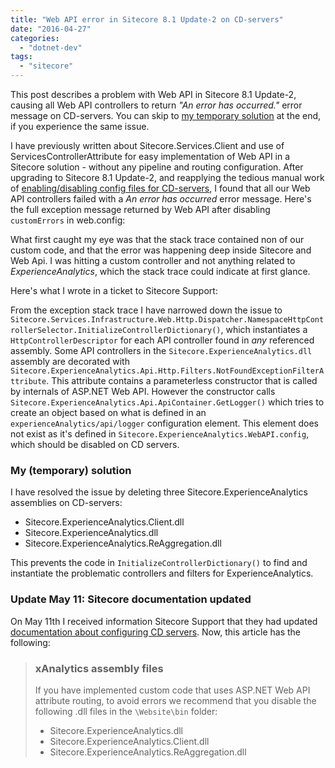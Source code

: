 ```yaml
---
title: "Web API error in Sitecore 8.1 Update-2 on CD-servers"
date: "2016-04-27"
categories: 
  - "dotnet-dev"
tags: 
  - "sitecore"
---
```


This post describes a problem with Web API in Sitecore 8.1 Update-2, causing all Web API controllers to return _"An error has occurred."_ error message on CD-servers. You can skip to [my temporary solution](#solution) at the end, if you experience the same issue.

I have previously written about Sitecore.Services.Client and use of ServicesControllerAttribute for easy implementation of Web API in a Sitecore solution - without any pipeline and routing configuration. After upgrading to Sitecore 8.1 Update-2, and reapplying the tedious manual work of [enabling/disabling config files for CD-servers](https://doc.sitecore.net/sitecore_experience_platform/setting_up__maintaining/xdb/configuring_servers/configure_a_content_delivery_server), I found that all our Web API controllers failed with a _An error has occurred_ error message. Here's the full exception message returned by Web API after disabling `customErrors` in web.config:

<script src="https://gist.github.com/agehrke/54593bf1c2abb42d8d002abf7bfe1047.js"></script>

What first caught my eye was that the stack trace contained non of our custom code, and that the error was happening deep inside Sitecore and Web Api. I was hitting a custom controller and not anything related to _ExperienceAnalytics_, which the stack trace could indicate at first glance.

Here's what I wrote in a ticket to Sitecore Support:

From the exception stack trace I have narrowed down the issue to `Sitecore.Services.Infrastructure.Web.Http.Dispatcher.NamespaceHttpControllerSelector.InitializeControllerDictionary()`, which instantiates a `HttpControllerDescriptor` for each API controller found in _any_ referenced assembly. Some API controllers in the `Sitecore.ExperienceAnalytics.dll` assembly are decorated with `Sitecore.ExperienceAnalytics.Api.Http.Filters.NotFoundExceptionFilterAttribute`. This attribute contains a parameterless constructor that is called by internals of ASP.NET Web API. However the constructor calls `Sitecore.ExperienceAnalytics.Api.ApiContainer.GetLogger()` which tries to create an object based on what is defined in an `experienceAnalytics/api/logger` configuration element. This element does not exist as it's defined in `Sitecore.ExperienceAnalytics.WebAPI.config`, which should be disabled on CD servers.

### My (temporary) solution

I have resolved the issue by deleting three Sitecore.ExperienceAnalytics assemblies on CD-servers:

- Sitecore.ExperienceAnalytics.Client.dll
- Sitecore.ExperienceAnalytics.dll
- Sitecore.ExperienceAnalytics.ReAggregation.dll

This prevents the code in `InitializeControllerDictionary()` to find and instantiate the problematic controllers and filters for ExperienceAnalytics.

### Update May 11: Sitecore documentation updated

On May 11th I received information Sitecore Support that they had updated [documentation about configuring CD servers](https://doc.sitecore.net/sitecore_experience_platform/setting_up__maintaining/xdb/configuring_servers/configure_a_content_delivery_server). Now, this article has the following:

> ### xAnalytics assembly files
> 
> If you have implemented custom code that uses ASP.NET Web API attribute routing, to avoid errors we recommend that you disable the following .dll files in the `\Website\bin` folder:
> 
> - Sitecore.ExperienceAnalytics.dll
> - Sitecore.ExperienceAnalytics.Client.dll
> - Sitecore.ExperienceAnalytics.ReAggregation.dll
